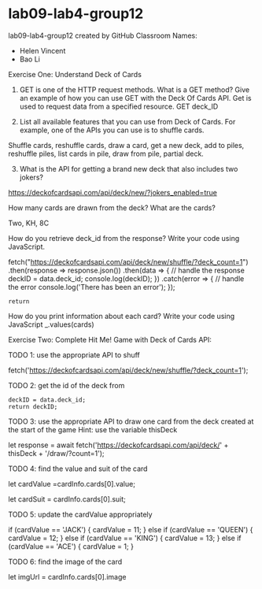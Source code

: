# lab09-lab4-group12
lab09-lab4-group12 created by GitHub Classroom
Names:
- Helen Vincent 
- Bao Li

Exercise One: Understand Deck of Cards

1. GET is one of the HTTP request methods. What is a GET method? Give an example of how you can use GET with the Deck Of Cards API.
Get is used to request data from a specified resource. GET deck_ID

2. List all available features that you can use from Deck of Cards. For example, one of the APIs you can use is to shuffle cards.

Shuffle cards, reshuffle cards, draw a card,  get a new deck, add to piles, reshuffle piles, list cards in pile, draw from pile, partial deck. 

3. What is the API for getting a brand new deck that also includes two jokers?

https://deckofcardsapi.com/api/deck/new/?jokers_enabled=true

 How many cards are drawn from the deck? What are the cards?

Two, KH, 8C

How do you retrieve deck_id from the response? Write your code using JavaScript.

fetch("https://deckofcardsapi.com/api/deck/new/shuffle/?deck_count=1")
      .then(response => response.json())
      .then(data => {
          // handle the response
          deckID = data.deck_id;
          console.log(deckID);
      })
      .catch(error => {
          // handle the error
          console.log('There has been an error');
      });

	return

How do you print information about each card? Write your code using JavaScript
_.values(cards)

Exercise Two: Complete Hit Me! Game with Deck of Cards API: 

 TODO 1: use the appropriate API to shuff

fetch('https://deckofcardsapi.com/api/deck/new/shuffle/?deck_count=1');

 TODO 2: get the id of the deck from
 
    deckID = data.deck_id;
    return deckID;
    
TODO 3: use the appropriate API to draw one card 
from the deck created at the start of the game
Hint: use the variable thisDeck

let response = await fetch('https://deckofcardsapi.com/api/deck/' + thisDeck + '/draw/?count=1');

TODO 4: find the value and suit of the card 

let cardValue =cardInfo.cards[0].value;

let cardSuit = cardInfo.cards[0].suit;


TODO 5: update the cardValue appropriately

  if (cardValue == 'JACK') {
    cardValue = 11;
  }
  else if (cardValue == 'QUEEN') {
    cardValue = 12;
  } 
  else if (cardValue == 'KING') {
    cardValue = 13;
  }
  else if (cardValue == 'ACE') {
    cardValue = 1;
  }
  

TODO 6: find the image of the card

let imgUrl = cardInfo.cards[0].image


